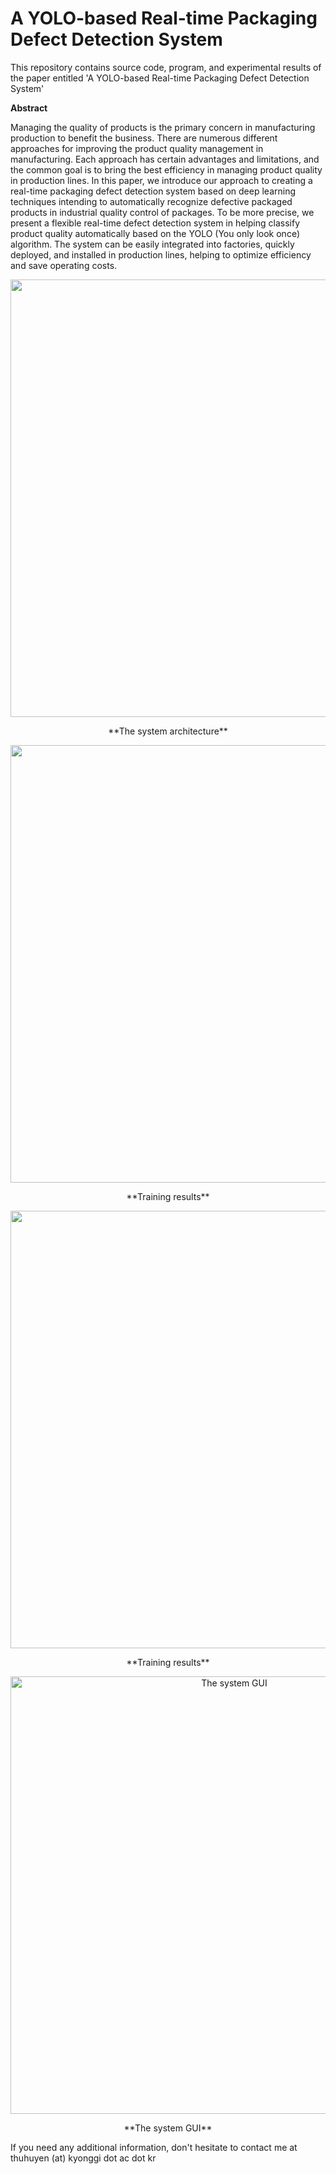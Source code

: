 # A YOLO-based Real-time Packaging Defect Detection System

This repository contains source code, program, and experimental results of the paper entitled 'A YOLO-based Real-time Packaging Defect Detection System'


**Abstract**

Managing the quality of products is the primary concern in manufacturing production to benefit the business. There are numerous different approaches for improving the product quality management in manufacturing. Each approach has certain advantages and limitations, and the common goal is to bring the best efficiency in managing product quality in production lines. In this paper, we introduce our approach to creating a real-time packaging defect detection system based on deep learning techniques intending to automatically recognize defective packaged products in industrial quality control of packages. To be more precise, we present a flexible real-time defect detection system in helping classify product quality automatically based on the YOLO (You only look once) algorithm. The system can be easily integrated into factories, quickly deployed, and installed in production lines, helping to optimize efficiency and save operating costs.

<p align="center">
  <img src="https://github.com/vuthithuhuyen/A-YOLO-based-Real-time-Packaging-Defect-Detection-System/blob/main/System_architecture.png" width="700">    
</p>
<p align="center"><label>**The system architecture**</label></p>

<p align="center">
  <img src="https://github.com/vuthithuhuyen/A-YOLO-based-Real-time-Packaging-Defect-Detection-System/blob/main/training%20results.png" width="700">    
</p>
<p align="center"><label>**Training results**</label></p>

<p align="center">
  <img src="https://github.com/vuthithuhuyen/A-YOLO-based-Real-time-Packaging-Defect-Detection-System/blob/main/training%20results%202.png" width="700">    
</p>
<p align="center"><label>**Training results**</label></p>


<p align="center">
  <img src="https://github.com/vuthithuhuyen/A-YOLO-based-Real-time-Packaging-Defect-Detection-System/blob/main/System%20GUI.png" width="700" title="The system GUI">    
</p>
<p align="center"><label>**The system GUI**</label></p>


If you need any additional information, don't hesitate to contact me at thuhuyen (at) kyonggi dot ac dot kr
